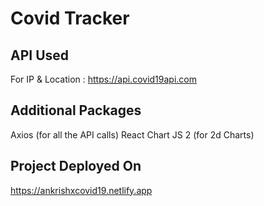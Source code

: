 # Covid Tracker

## API Used
For IP & Location : https://api.covid19api.com

## Additional Packages
Axios (for all the API calls)
React Chart JS 2 (for 2d Charts)

## Project Deployed On
https://ankrishxcovid19.netlify.app
